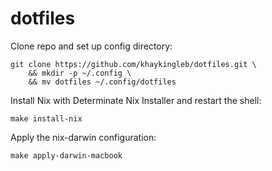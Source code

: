 # dotfiles

Clone repo and set up config directory:

```shell
git clone https://github.com/khaykingleb/dotfiles.git \
    && mkdir -p ~/.config \
    && mv dotfiles ~/.config/dotfiles
```

Install Nix with Determinate Nix Installer and restart the shell:

```shell
make install-nix
```

Apply the nix-darwin configuration:

```shell
make apply-darwin-macbook
```
